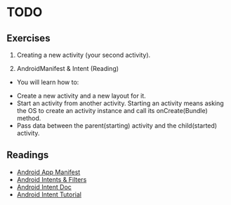 TODO
======

## Exercises
1. Creating a new activity (your second activity). 

2. AndroidManifest & Intent (Reading)

- You will learn how to:
* Create a new activity and a new layout for it.
* Start an activity from another activity. Starting an activity means asking the OS to create an activity instance and call its onCreate(Bundle) method.
* Pass data between the parent(starting) activity and the child(started) activity.


## Readings
* [Android App Manifest](https://developer.android.com/guide/topics/manifest/manifest-intro.html)
* [Android Intents & Filters](https://developer.android.com/guide/components/intents-filters.html)
* [Android Intent Doc](https://developer.android.com/reference/android/content/Intent.html)
* [Android Intent Tutorial](http://www.vogella.com/tutorials/AndroidIntent/article.html)
